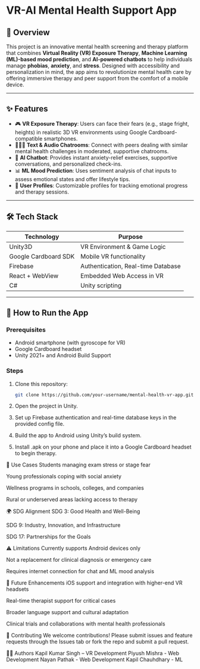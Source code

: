 # VR-AI Mental Health Support App

## 🧠 Overview

This project is an innovative mental health screening and therapy platform that combines **Virtual Reality (VR) Exposure Therapy**, **Machine Learning (ML)-based mood prediction**, and **AI-powered chatbots** to help individuals manage **phobias**, **anxiety**, and **stress**. Designed with accessibility and personalization in mind, the app aims to revolutionize mental health care by offering immersive therapy and peer support from the comfort of a mobile device.

---

## ✨ Features

- 🎮 **VR Exposure Therapy**: Users can face their fears (e.g., stage fright, heights) in realistic 3D VR environments using Google Cardboard-compatible smartphones.
- 🧑‍🤝‍🧑 **Text & Audio Chatrooms**: Connect with peers dealing with similar mental health challenges in moderated, supportive chatrooms.
- 🤖 **AI Chatbot**: Provides instant anxiety-relief exercises, supportive conversations, and personalized check-ins.
- 📊 **ML Mood Prediction**: Uses sentiment analysis of chat inputs to assess emotional states and offer lifestyle tips.
- 📁 **User Profiles**: Customizable profiles for tracking emotional progress and therapy sessions.

---

## 🛠️ Tech Stack

| Technology           | Purpose                              |
|----------------      |--------------------------------------|
| Unity3D              | VR Environment & Game Logic          |
| Google Cardboard SDK | Mobile VR functionality              |
| Firebase             | Authentication, Real-time Database   |
| React + WebView      | Embedded Web Access in VR            |
| C#                   | Unity scripting                      |

---

## 📲 How to Run the App

### Prerequisites
- Android smartphone (with gyroscope for VR)
- Google Cardboard headset
- Unity 2021+ and Android Build Support

### Steps
1. Clone this repository:
   ```bash
   git clone https://github.com/your-username/mental-health-vr-app.git

2. Open the project in Unity.

3. Set up Firebase authentication and real-time database keys in the provided config file.

4. Build the app to Android using Unity’s build system.

5. Install .apk on your phone and place it into a Google Cardboard headset to begin therapy.

🎯 Use Cases
Students managing exam stress or stage fear

Young professionals coping with social anxiety

Wellness programs in schools, colleges, and companies

Rural or underserved areas lacking access to therapy

🌍 SDG Alignment
SDG 3: Good Health and Well-Being

SDG 9: Industry, Innovation, and Infrastructure

SDG 17: Partnerships for the Goals

⚠️ Limitations
Currently supports Android devices only

Not a replacement for clinical diagnosis or emergency care

Requires internet connection for chat and ML mood analysis

📌 Future Enhancements
iOS support and integration with higher-end VR headsets

Real-time therapist support for critical cases

Broader language support and cultural adaptation

Clinical trials and collaborations with mental health professionals

🤝 Contributing
We welcome contributions! Please submit issues and feature requests through the Issues tab or fork the repo and submit a pull request.


🧑‍💻 Authors
Kapil Kumar Singh – VR Development
Piyush Mishra - Web Development
Nayan Pathak - Web Development
Kapil Chauhdhary - ML


